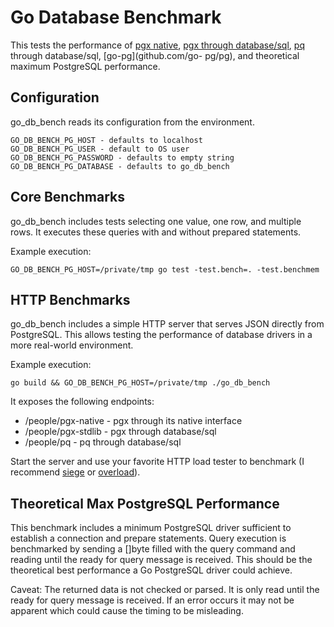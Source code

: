 # Go Database Benchmark

This tests the performance of [pgx native](https://github.com/jackc/pgx), [pgx
through database/sql](https://github.com/jackc/pgx/tree/master/stdlib),
[pq](https://github.com/lib/pq) through database/sql, [go-pg](github.com/go-
pg/pg),  and theoretical maximum PostgreSQL performance.

## Configuration

go_db_bench reads its configuration from the environment.

    GO_DB_BENCH_PG_HOST - defaults to localhost
    GO_DB_BENCH_PG_USER - default to OS user
    GO_DB_BENCH_PG_PASSWORD - defaults to empty string
    GO_DB_BENCH_PG_DATABASE - defaults to go_db_bench

## Core Benchmarks

go_db_bench includes tests selecting one value, one row, and multiple rows. It
executes these queries with and without prepared statements.

Example execution:

    GO_DB_BENCH_PG_HOST=/private/tmp go test -test.bench=. -test.benchmem

## HTTP Benchmarks

go_db_bench includes a simple HTTP server that serves JSON directly from
PostgreSQL. This allows testing the performance of database drivers in a more
real-world environment.

Example execution:

    go build && GO_DB_BENCH_PG_HOST=/private/tmp ./go_db_bench

It exposes the following endpoints:

* /people/pgx-native - pgx through its native interface
* /people/pgx-stdlib - pgx through database/sql
* /people/pq - pq through database/sql

Start the server and use your favorite HTTP load tester to benchmark (I
recommend [siege](http://www.joedog.org/siege-home/) or
[overload](https://github.com/jackc/overload)).

## Theoretical Max PostgreSQL Performance

This benchmark includes a minimum PostgreSQL driver sufficient to establish a
connection and prepare statements. Query execution is benchmarked by sending a
[]byte filled with the query command and reading until the ready for query
message is received. This should be the theoretical best performance a Go
PostgreSQL driver could achieve.

Caveat: The returned data is not checked or parsed. It is only read until the
ready for query message is received. If an error occurs it may not be apparent
which could cause the timing to be misleading.
